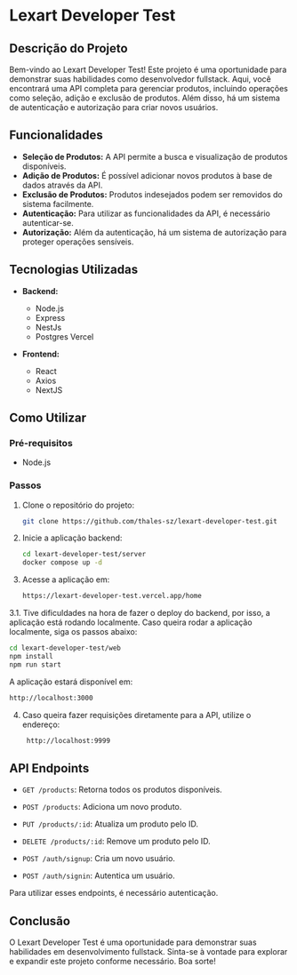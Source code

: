 # Lexart Developer Test

## Descrição do Projeto

Bem-vindo ao Lexart Developer Test! Este projeto é uma oportunidade para demonstrar suas habilidades como desenvolvedor fullstack. Aqui, você encontrará uma API completa para gerenciar produtos, incluindo operações como seleção, adição e exclusão de produtos. Além disso, há um sistema de autenticação e autorização para criar novos usuários.

## Funcionalidades

- **Seleção de Produtos:** A API permite a busca e visualização de produtos disponíveis.
- **Adição de Produtos:** É possível adicionar novos produtos à base de dados através da API.
- **Exclusão de Produtos:** Produtos indesejados podem ser removidos do sistema facilmente.
- **Autenticação:** Para utilizar as funcionalidades da API, é necessário autenticar-se.
- **Autorização:** Além da autenticação, há um sistema de autorização para proteger operações sensíveis.

## Tecnologias Utilizadas

- **Backend:**
  - Node.js
  - Express
  - NestJs
  - Postgres Vercel

- **Frontend:**
  - React
  - Axios
  - NextJS

## Como Utilizar

### Pré-requisitos
- Node.js

### Passos

1. Clone o repositório do projeto:
   ```sh
   git clone https://github.com/thales-sz/lexart-developer-test.git
   ```

2. Inicie a aplicação backend:
   ```sh
   cd lexart-developer-test/server
   docker compose up -d
   ```

3. Acesse a aplicação em:
   ```sh
   https://lexart-developer-test.vercel.app/home
   ```

3.1. Tive dificuldades na hora de fazer o deploy do backend, por isso, a aplicação está rodando localmente. Caso queira rodar a aplicação localmente, siga os passos abaixo:
   ```sh
   cd lexart-developer-test/web
   npm install
   npm run start
   ```
   A aplicação estará disponível em:
   ```sh
   http://localhost:3000
   ```

4. Caso queira fazer requisições diretamente para a API, utilize o endereço:
   ```sh
    http://localhost:9999
   ```


## API Endpoints

- `GET /products`: Retorna todos os produtos disponíveis.
- `POST /products`: Adiciona um novo produto.
- `PUT /products/:id`: Atualiza um produto pelo ID.
- `DELETE /products/:id`: Remove um produto pelo ID.

- `POST /auth/signup`: Cria um novo usuário.
- `POST /auth/signin`: Autentica um usuário.

Para utilizar esses endpoints, é necessário autenticação.

## Conclusão

O Lexart Developer Test é uma oportunidade para demonstrar suas habilidades em desenvolvimento fullstack. Sinta-se à vontade para explorar e expandir este projeto conforme necessário. Boa sorte!